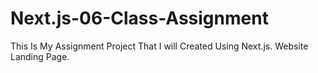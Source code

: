 # Next.js-06-Class-Assignment
 This Is My Assignment Project That I will Created Using Next.js. Website Landing Page.
